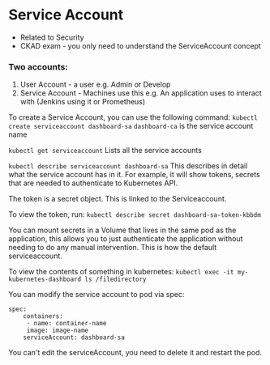 # Service Account
- Related to Security
- CKAD exam - you only need to understand the ServiceAccount concept

### Two accounts:
1. User Account - a user e.g. Admin or Develop 
2. Service Account - Machines use this e.g. An application uses to interact with (Jenkins using it or Prometheus)

To create a Service Account, you can use the following command:
`kubectl create serviceaccount dashboard-sa`
`dashboard-ca` is the service account name

`kubectl get serviceaccount`
Lists all the service accounts

`kubectl describe serviceaccount dashboard-sa`
This describes in detail what the service account has in it. For example, it will show tokens, secrets that are needed to authenticate to Kubernetes API.


The token is a secret object. This is linked to the Serviceaccount. 

To view the token, run:
`kubectl describe secret dashboard-sa-token-kbbdm`

You can mount secrets in a Volume that lives in the same pod as the application, this allows you to just authenticate the application without needing to do any manual intervention. This is how the default serviceaccount. 

To view the contents of something in kubernetes:
`kubectl exec -it my-kubernetes-dashboard ls /filedirectory`

You can modify the service account to pod via spec: 
```
spec:
    containers: 
     - name: container-name
     image: image-name
    serviceAccount: dashboard-sa
```
You can't edit the serviceAccount, you need to delete it and restart the pod.
